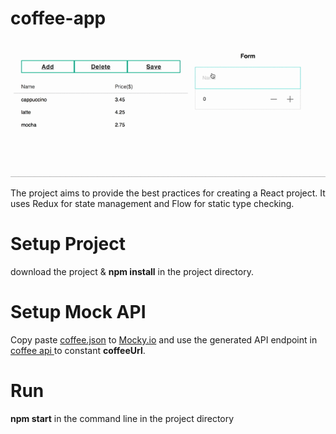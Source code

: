 # coffee-app
![alt text](https://github.com/trakbit/coffee-app/blob/master/coffee-app.gif "Coffee App")

The project aims to provide the best practices for creating a React project. It uses Redux for state management and Flow for static type checking.

# Setup Project
download the project & **npm install** in the project directory.

# Setup Mock API
Copy paste [coffee.json](https://github.com/trakbit/coffee-app/blob/master/src/mock/coffee.json) to [Mocky.io](http://www.mocky.io/) and use the generated API endpoint in  [coffee api ](https://github.com/trakbit/coffee-app/blob/master/src/api/coffee.js) to constant **coffeeUrl**.

# Run
**npm start** in the command line in the project directory
